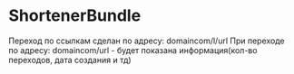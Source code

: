 # ShortenerBundle

Переход по ссылкам сделан по адресу: domaincom/l/url
При переходе по адресу: domaincom/url - будет показана информация(кол-во переходов, дата создания и тд) 
